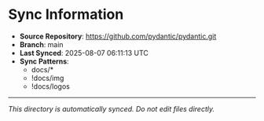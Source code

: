 # Sync Information

- **Source Repository**: https://github.com/pydantic/pydantic.git
- **Branch**: main
- **Last Synced**: 2025-08-07 06:11:13 UTC
- **Sync Patterns**:
  - docs/*
  - !docs/img
  - !docs/logos

---
*This directory is automatically synced. Do not edit files directly.*
